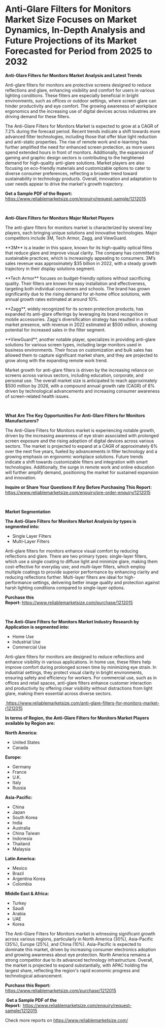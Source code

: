 <p><h1>Anti-Glare Filters for Monitors Market Size Focuses on Market Dynamics, In-Depth Analysis and Future Projections of its Market Forecasted for Period from 2025 to 2032</h1></p><p><strong>Anti-Glare Filters for Monitors Market Analysis and Latest Trends</strong></p>
<p><p>Anti-glare filters for monitors are protective screens designed to reduce reflections and glare, enhancing visibility and comfort for users in various lighting conditions. These filters are especially beneficial in bright environments, such as offices or outdoor settings, where screen glare can hinder productivity and eye comfort. The growing awareness of workplace ergonomics and the increasing use of digital devices across industries are driving demand for these filters.</p><p>The Anti-Glare Filters for Monitors Market is expected to grow at a CAGR of 7.2% during the forecast period. Recent trends indicate a shift towards more advanced filter technologies, including those that offer blue light reduction and anti-static properties. The rise of remote work and e-learning has further amplified the need for enhanced screen protection, as more users spend extended hours in front of monitors. Additionally, the expansion of gaming and graphic design sectors is contributing to the heightened demand for high-quality anti-glare solutions. Market players are also focusing on eco-friendly materials and customizable options to cater to diverse consumer preferences, reflecting a broader trend toward sustainability in technology products. Overall, innovation and adaptation to user needs appear to drive the market's growth trajectory.</p></p>
<p><strong>Get a Sample PDF of the Report:&nbsp;</strong> <a href="https://www.reliablemarketsize.com/enquiry/request-sample/1212015?utm_campaign=2479&utm_medium=2&utm_source=Github&utm_content=ia&utm_term=24032025&utm_id=anti-glare-filters-for-monitors">https://www.reliablemarketsize.com/enquiry/request-sample/1212015</a></p>
<p>&nbsp;</p>
<p><strong>Anti-Glare Filters for Monitors Major Market Players</strong></p>
<p><p>The anti-glare filters for monitors market is characterized by several key players, each bringing unique solutions and innovative technologies. Major competitors include 3M, Tech Armor, Zagg, and ViewGuard.</p><p>**3M** is a leader in this space, known for its high-quality optical films that reduce glare and improve visual clarity. The company has committed to sustainable practices, which is increasingly appealing to consumers. 3M’s sales revenue was approximately $35 billion in 2022, with a steady growth trajectory in their display solutions segment.</p><p>**Tech Armor** focuses on budget-friendly options without sacrificing quality. Their filters are known for easy installation and effectiveness, targeting both individual consumers and schools. The brand has grown significantly due to the rising demand for at-home office solutions, with annual growth rates estimated at around 10%.</p><p>**Zagg**, widely recognized for its screen protection products, has expanded its anti-glare offerings by leveraging its brand recognition in mobile accessories. Zagg's diversification strategy has resulted in a robust market presence, with revenue in 2022 estimated at $500 million, showing potential for increased sales in the filter segment.</p><p>**ViewGuard**, another notable player, specializes in providing anti-glare solutions for various screen types, including large monitors used in business environments. Their focus on customization and bulk sales has allowed them to capture significant market share, and they are projected to grow along with the expanding remote work trend.</p><p>Market growth for anti-glare filters is driven by the increasing reliance on screens across various sectors, including education, corporate, and personal use. The overall market size is anticipated to reach approximately $500 million by 2026, with a compound annual growth rate (CAGR) of 8% driven by technological advancements and increasing consumer awareness of screen-related health issues.</p></p>
<p>&nbsp;</p>
<p><strong>What Are The Key Opportunities For Anti-Glare Filters for Monitors Manufacturers?</strong></p>
<p><p>The Anti-Glare Filters for Monitors market is experiencing notable growth, driven by the increasing awareness of eye strain associated with prolonged screen exposure and the rising adoption of digital devices across various sectors. The market is projected to expand at a CAGR of approximately 6% over the next five years, fueled by advancements in filter technology and a growing emphasis on ergonomic workplace solutions. Future trends indicate a shift towards customizable filters and integration with smart technologies. Additionally, the surge in remote work and online education will further amplify demand, positioning the market for sustained expansion and innovation.</p></p>
<p><strong>Inquire or Share Your Questions If Any Before Purchasing This Report:</strong> <a href="https://www.reliablemarketsize.com/enquiry/pre-order-enquiry/1212015?utm_campaign=2479&utm_medium=2&utm_source=Github&utm_content=ia&utm_term=24032025&utm_id=anti-glare-filters-for-monitors">https://www.reliablemarketsize.com/enquiry/pre-order-enquiry/1212015</a></p>
<p>&nbsp;</p>
<p><strong>Market Segmentation</strong></p>
<p><strong>The Anti-Glare Filters for Monitors Market Analysis by types is segmented into:</strong></p>
<p><ul><li>Single Layer Filters</li><li>Multi-Layer Filters</li></ul></p>
<p><p>Anti-glare filters for monitors enhance visual comfort by reducing reflections and glare. There are two primary types: single-layer filters, which use a single coating to diffuse light and minimize glare, making them cost-effective for everyday use; and multi-layer filters, which employ multiple coatings to provide superior performance by enhancing clarity and reducing reflections further. Multi-layer filters are ideal for high-performance settings, delivering better image quality and protection against harsh lighting conditions compared to single-layer options.</p></p>
<p><strong>Purchase this Report:&nbsp;</strong><a href="https://www.reliablemarketsize.com/purchase/1212015?utm_campaign=2479&utm_medium=2&utm_source=Github&utm_content=ia&utm_term=24032025&utm_id=anti-glare-filters-for-monitors">https://www.reliablemarketsize.com/purchase/1212015</a></p>
<p>&nbsp;</p>
<p><strong>The Anti-Glare Filters for Monitors Market Industry Research by Application is segmented into:</strong></p>
<p><ul><li>Home Use</li><li>Industrial Use</li><li>Commercial Use</li></ul></p>
<p><p>Anti-glare filters for monitors are designed to reduce reflections and enhance visibility in various applications. In home use, these filters help improve comfort during prolonged screen time by minimizing eye strain. In industrial settings, they protect visual clarity in bright environments, ensuring safety and efficiency for workers. For commercial use, such as in offices and retail spaces, anti-glare filters enhance customer interaction and productivity by offering clear visibility without distractions from light glare, making them essential across diverse sectors.</p></p>
<p><a href="https://www.reliablemarketsize.com/anti-glare-filters-for-monitors-market-r1212015?utm_campaign=2479&utm_medium=2&utm_source=Github&utm_content=ia&utm_term=24032025&utm_id=anti-glare-filters-for-monitors">&nbsp;https://www.reliablemarketsize.com/anti-glare-filters-for-monitors-market-r1212015</a></p>
<p><strong>In terms of Region, the Anti-Glare Filters for Monitors Market Players available by Region are:</strong></p>
<p>
    <p> <strong> North America: </strong>
        <ul>
            <li>United States</li>
            <li>Canada</li>
        </ul>
        </p> 
    <p> <strong> Europe: </strong>
        <ul>
            <li>Germany</li>
            <li>France</li>
            <li>U.K.</li>
            <li>Italy</li>
            <li>Russia</li>
        </ul>
        </p> 
    <p> <strong> Asia-Pacific: </strong>
        <ul>
            <li>China</li>
            <li>Japan</li>
            <li>South Korea</li>
            <li>India</li>
            <li>Australia</li>
            <li>China Taiwan</li>
            <li>Indonesia</li>
            <li>Thailand</li>
            <li>Malaysia</li>
        </ul>
        </p> 
    <p> <strong> Latin America: </strong>
        <ul>
            <li>Mexico</li>
            <li>Brazil</li>
            <li>Argentina Korea</li>
            <li>Colombia</li>
        </ul>
        </p> 
    <p> <strong> Middle East & Africa: </strong>
        <ul>
            <li>Turkey</li>
            <li>Saudi</li>
            <li>Arabia</li>
            <li>UAE</li>
            <li>Korea</li>
        </ul>
    </p>
    </p>
<p><p>The Anti-Glare Filters for Monitors market is witnessing significant growth across various regions, particularly in North America (30%), Asia-Pacific (35%), Europe (25%), and China (10%). Asia-Pacific is expected to dominate this market, driven by increasing consumer electronics adoption and growing awareness about eye protection. North America remains a strong competitor due to its advanced technology infrastructure. Overall, the market is projected to expand substantially, with APAC holding the largest share, reflecting the region's rapid economic progress and technological advancement.</p></p>
<p><strong>Purchase this Report: </strong><a href="https://www.reliablemarketsize.com/purchase/1212015?utm_campaign=2479&utm_medium=2&utm_source=Github&utm_content=ia&utm_term=24032025&utm_id=anti-glare-filters-for-monitors">https://www.reliablemarketsize.com/purchase/1212015</a></p>
<p>&nbsp;<strong>Get a Sample PDF of the Report:&nbsp;&nbsp;</strong><a href="https://www.reliablemarketsize.com/enquiry/request-sample/1212015?utm_campaign=2479&utm_medium=2&utm_source=Github&utm_content=ia&utm_term=24032025&utm_id=anti-glare-filters-for-monitors">https://www.reliablemarketsize.com/enquiry/request-sample/1212015</a></p>
<p><strong></strong></p>
<p>Check more reports on <a href="https://www.reliablemarketsize.com/?utm_campaign=2479&utm_medium=2&utm_source=Github&utm_content=ia&utm_term=24032025&utm_id=anti-glare-filters-for-monitors">https://www.reliablemarketsize.com/</a></p>